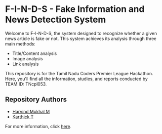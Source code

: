 # F-I-N-D-S - Fake Information and News Detection System

Welcome to F-I-N-D-S, the system designed to recognize whether a given news article is fake or not. This system achieves its analysis through three main methods:

- Title/Content analysis
- Image analysis
- Link analysis

This repository is for the Tamil Nadu Coders Premier League Hackathon. Here, you'll find all the information, studies, and reports conducted by TEAM ID: TNcpl053.

## Repository Authors

- [Harvind Mukhal M](https://github.com/harvind-here)
- [Karthick T](https://github.com/ikarthickthiyagarajan)

For more information, click [here](link-to-more-information).

